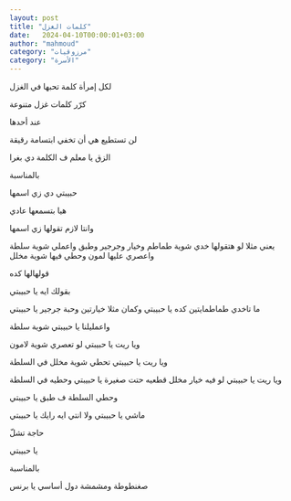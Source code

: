 ```yaml
---
layout: post
title: "كلمات الغزل"
date:   2024-04-10T00:00:01+03:00
author: "mahmoud"
category: "مرزوقيات"
category: "الأسرة"
---
```



لكل إمرأة كلمة تحبها في الغزل

كرّر كلمات غزل متنوعة

عند أحدها

لن تستطيع هي أن تخفي ابتسامة رقيقة

الزق يا معلم ف الكلمة دي بغرا

بالمناسبة

حبيبتي دي زي اسمها

هيا بتسمعها عادي

وانتا لازم تقولها زي اسمها

يعني مثلا لو هتقولها خدي شوية طماطم وخيار وجرجير وطبق
واعملي شوية سلطة واعصري عليها لمون وحطي فيها شوية مخلل

قولهالها كده

بقولك ايه يا حبيبتي

ما تاخدي طماطمايتين كده يا حبيبتي وكمان مثلا خيارتين
وحبة جرجير يا حبيبتي

واعمليلنا يا حبيبتي شوية سلطة

ويا ريت يا حبيبتي لو تعصري شوية لامون

ويا ريت يا حبيبتي تحطي شوية مخلل في السلطة

ويا ريت يا حبيبتي لو فيه خيار مخلل قطعيه حتت صغيرة يا
حبيبتي وحطيه في السلطة

وحطي السلطة ف طبق يا حبيبتي

ماشي يا حبيبتي ولا انتي ايه رايك يا حبيبتي

حاجة تشلّ

يا حبيبتي

بالمناسبة

صغنطوطة ومشمشة دول أساسي يا برنس
